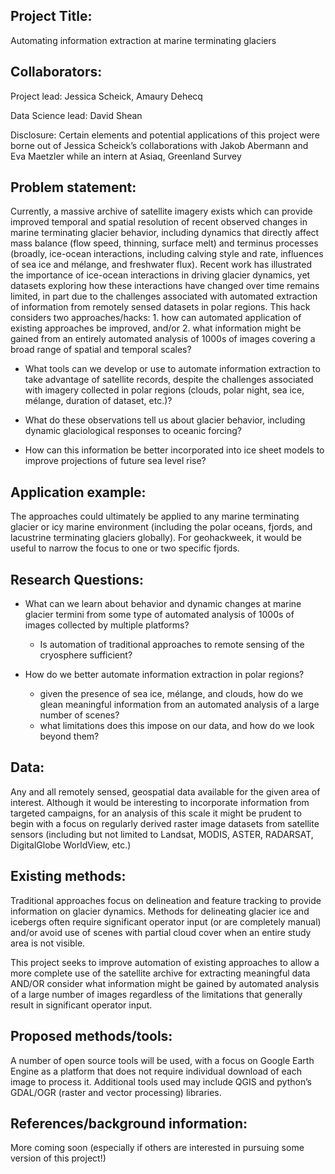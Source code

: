 ## Project Title:
Automating information extraction at marine terminating glaciers

## Collaborators:
Project lead: Jessica Scheick, Amaury Dehecq

Data Science lead: David Shean

Disclosure: Certain elements and potential applications of this project were borne out of Jessica Scheick’s collaborations with Jakob Abermann and Eva Maetzler while an intern at Asiaq, Greenland Survey

## Problem statement:
Currently, a massive archive of satellite imagery exists which can provide improved temporal and spatial resolution of recent observed changes in marine terminating glacier behavior, including dynamics that directly affect mass balance (flow speed, thinning, surface melt) and terminus processes (broadly, ice-ocean interactions, including calving style and rate, influences of sea ice and mélange, and freshwater flux). Recent work has illustrated the importance of ice-ocean interactions in driving glacier dynamics, yet datasets exploring how these interactions have changed over time remains limited, in part due to the challenges associated with automated extraction of information from remotely sensed datasets in polar regions. This hack considers two approaches/hacks: 1. how can automated application of existing approaches be improved, and/or 2. what information might be gained from an entirely automated analysis of 1000s of images covering a broad range of spatial and temporal scales?

- What tools can we develop or use to automate information extraction to take advantage of satellite records, despite the challenges associated with imagery collected in polar regions (clouds, polar night, sea ice, mélange, duration of dataset, etc.)?

- What do these observations tell us about glacier behavior, including dynamic glaciological responses to oceanic forcing?

- How can this information be better incorporated into ice sheet models to improve projections of future sea level rise?

## Application example:
The approaches could ultimately be applied to any marine terminating glacier or icy marine environment (including the polar oceans, fjords, and lacustrine terminating glaciers globally). For geohackweek, it would be useful to narrow the focus to one or two specific fjords.

## Research Questions:
- What can we learn about behavior and dynamic changes at marine glacier termini from some type of automated analysis of 1000s of images collected by multiple platforms?
  - Is automation of traditional approaches to remote sensing of the cryosphere sufficient?

- How do we better automate information extraction in polar regions?
  - given the presence of sea ice, mélange, and clouds, how do we glean meaningful information from an automated analysis of a large number of scenes?
  - what limitations does this impose on our data, and how do we look beyond them?

## Data:
Any and all remotely sensed, geospatial data available for the given area of interest. Although it would be interesting to incorporate information from targeted campaigns, for an analysis of this scale it might be prudent to begin with a focus on regularly derived raster image datasets from satellite sensors (including but not limited to Landsat, MODIS, ASTER, RADARSAT, DigitalGlobe WorldView, etc.)

## Existing methods:
Traditional approaches focus on delineation and feature tracking to provide information on glacier dynamics. Methods for delineating glacier ice and icebergs often require significant operator input (or are completely manual) and/or avoid use of scenes with partial cloud cover when an entire study area is not visible.

This project seeks to improve automation of existing approaches to allow a more complete use of the satellite archive for extracting meaningful data AND/OR consider what information might be gained by automated analysis of a large number of images regardless of the limitations that generally result in significant operator input.

## Proposed methods/tools:
A number of open source tools will be used, with a focus on Google Earth Engine as a platform that does not require individual download of each image to process it. Additional tools used may include QGIS and python’s GDAL/OGR (raster and vector processing) libraries.

## References/background information:
More coming soon (especially if others are interested in pursuing some version of this project!)

